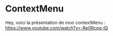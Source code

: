 # ContextMenu
Hey, voici la présentation de mon contextMenu : https://www.youtube.com/watch?v=-Re0Rcqg-lQ
